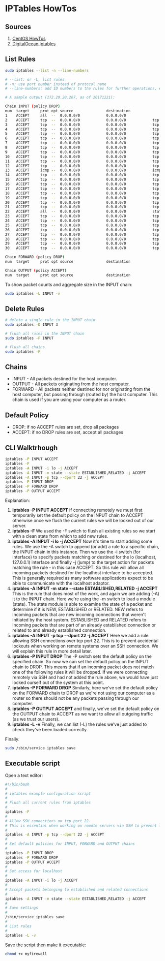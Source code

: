 # IPTables HowTos

## Sources

1. [CentOS HowTos][1]
1. [DigitalOcean iptables][2]

## List Rules

```bash
sudo iptables --list -n --line-numbers

# --list: or -L, list rules
# -n: use port number instead of protocol name
# --line-numbers: add ID numbers to the rules for further operations, e.g. deleting

# A sample output (172.20.20.207, as of 20171221):

Chain INPUT (policy DROP)
num  target     prot opt source               destination
1    ACCEPT     all  --  0.0.0.0/0            0.0.0.0/0
2    ACCEPT     tcp  --  0.0.0.0/0            0.0.0.0/0            tcp dpt:22
3    ACCEPT     tcp  --  0.0.0.0/0            0.0.0.0/0            tcp dpt:21
4    ACCEPT     tcp  --  0.0.0.0/0            0.0.0.0/0            tcp dpt:80
5    ACCEPT     tcp  --  0.0.0.0/0            0.0.0.0/0            tcp dpt:443
6    ACCEPT     tcp  --  0.0.0.0/0            0.0.0.0/0            tcp dpt:3030
7    ACCEPT     tcp  --  0.0.0.0/0            0.0.0.0/0            tcp dpt:6379
8    ACCEPT     tcp  --  0.0.0.0/0            0.0.0.0/0            tcp dpt:8080
9    ACCEPT     tcp  --  0.0.0.0/0            0.0.0.0/0            tcp dpt:3000
10   ACCEPT     tcp  --  0.0.0.0/0            0.0.0.0/0            tcp dpt:3001
11   ACCEPT     tcp  --  0.0.0.0/0            0.0.0.0/0            tcp dpt:8090
12   ACCEPT     tcp  --  0.0.0.0/0            0.0.0.0/0            tcp dpt:8091
13   ACCEPT     icmp --  0.0.0.0/0            0.0.0.0/0            icmptype 8
14   ACCEPT     tcp  --  0.0.0.0/0            0.0.0.0/0            tcp dpt:5672
15   ACCEPT     tcp  --  0.0.0.0/0            0.0.0.0/0            tcp dpt:15672
16   ACCEPT     tcp  --  0.0.0.0/0            0.0.0.0/0            tcp dpt:6677
17   ACCEPT     tcp  --  0.0.0.0/0            0.0.0.0/0            tcp dpt:6682
18   ACCEPT     tcp  --  0.0.0.0/0            0.0.0.0/0            tcp dpt:6680
19   ACCEPT     tcp  --  0.0.0.0/0            0.0.0.0/0            tcp dpt:5678
20   ACCEPT     tcp  --  0.0.0.0/0            0.0.0.0/0            tcp dpt:5001
21   ACCEPT     tcp  --  0.0.0.0/0            0.0.0.0/0            tcp dpt:6683
22   ACCEPT     all  --  0.0.0.0/0            0.0.0.0/0            state RELATED,ESTABLISHED
23   ACCEPT     tcp  --  0.0.0.0/0            0.0.0.0/0            tcp dpt:4242
24   ACCEPT     tcp  --  0.0.0.0/0            0.0.0.0/0            tcp dpt:5005
25   ACCEPT     tcp  --  0.0.0.0/0            0.0.0.0/0            tcp dpt:5006
26   ACCEPT     tcp  --  0.0.0.0/0            0.0.0.0/0            tcp dpt:5000
27   ACCEPT     tcp  --  0.0.0.0/0            0.0.0.0/0            tcp dpt:3307
28   ACCEPT     tcp  --  0.0.0.0/0            0.0.0.0/0            tcp dpt:3308
29   ACCEPT     tcp  --  0.0.0.0/0            0.0.0.0/0            tcp dpt:15672
30   ACCEPT     tcp  --  0.0.0.0/0            0.0.0.0/0            tcp dpt:5672

Chain FORWARD (policy DROP)
num  target     prot opt source               destination

Chain OUTPUT (policy ACCEPT)
num  target     prot opt source               destination
```

To show packet counts and aggregate size in the INPUT chain:

```bash
sudo iptables -L INPUT -v
```

## Delete Rules

```bash
# delete a single rule in the INPUT chain
sudo iptables -D INPUT 3

# flush all rules in the INPUT chain
sudo iptables -F INPUT

# flush all chains
sudo iptables -F
```

## Chains

- INPUT - All packets destined for the host computer.
- OUTPUT - All packets originating from the host computer.
- FORWARD - All packets neither destined for nor originating from the host computer, but passing through (routed by) the host computer. This chain is used if you are using your computer as a router.

## Default Policy

- DROP: if no ACCEPT rules are set, drop all packages
- ACCEPT: if no DROP rules are set, accept all packages

## CLI Walktrhough

```bash
iptables -P INPUT ACCEPT
iptables -F
iptables -A INPUT -i lo -j ACCEPT
iptables -A INPUT -m state --state ESTABLISHED,RELATED -j ACCEPT
iptables -A INPUT -p tcp --dport 22 -j ACCEPT
iptables -P INPUT DROP
iptables -P FORWARD DROP
iptables -P OUTPUT ACCEPT
```

Explanation:

1. **iptables -P INPUT ACCEPT** If connecting remotely we must first temporarily set the default policy on the INPUT chain to ACCEPT otherwise once we flush the current rules we will be locked out of our server.
1. **iptables -F** We used the -F switch to flush all existing rules so we start with a clean state from which to add new rules.
1. **iptables -A INPUT -i lo -j ACCEPT** Now it's time to start adding some rules. We use the -A switch to append (or add) a rule to a specific chain, the INPUT chain in this instance. Then we use the -i switch (for interface) to specify packets matching or destined for the lo (localhost, 127.0.0.1) interface and finally -j (jump) to the target action for packets matching the rule - in this case ACCEPT. So this rule will allow all incoming packets destined for the localhost interface to be accepted. This is generally required as many software applications expect to be able to communicate with the localhost adaptor.
1. **iptables -A INPUT -m state --state ESTABLISHED,RELATED -j ACCEPT** This is the rule that does most of the work, and again we are adding (-A) it to the INPUT chain. Here we're using the -m switch to load a module (state). The state module is able to examine the state of a packet and determine if it is NEW, ESTABLISHED or RELATED. NEW refers to incoming packets that are new incoming connections that weren't initiated by the host system. ESTABLISHED and RELATED refers to incoming packets that are part of an already established connection or related to and already established connection.
1. **iptables -A INPUT -p tcp --dport 22 -j ACCEPT** Here we add a rule allowing SSH connections over tcp port 22. This is to prevent accidental lockouts when working on remote systems over an SSH connection. We will explain this rule in more detail later.
1. **iptables -P INPUT DROP** The -P switch sets the default policy on the specified chain. So now we can set the default policy on the INPUT chain to DROP. This means that if an incoming packet does not match one of the following rules it will be dropped. If we were connecting remotely via SSH and had not added the rule above, we would have just locked ourself out of the system at this point.
1. **iptables -P FORWARD DROP** Similarly, here we've set the default policy on the FORWARD chain to DROP as we're not using our computer as a router so there should not be any packets passing through our computer.
1. **iptables -P OUTPUT ACCEPT** and finally, we've set the default policy on the OUTPUT chain to ACCEPT as we want to allow all outgoing traffic (as we trust our users).
1. **iptables -L -v** Finally, we can list (-L) the rules we've just added to check they've been loaded correctly.

Finally:

```bash
sudo /sbin/service iptables save
```

## Executable script

Open a text editor:

```bash
#!/bin/bash
#
# iptables example configuration script
#
# Flush all current rules from iptables
#
iptables -F
#
# Allow SSH connections on tcp port 22
# This is essential when working on remote servers via SSH to prevent locking yourself out of the system
#
iptables -A INPUT -p tcp --dport 22 -j ACCEPT
#
# Set default policies for INPUT, FORWARD and OUTPUT chains
#
iptables -P INPUT DROP
iptables -P FORWARD DROP
iptables -P OUTPUT ACCEPT
#
# Set access for localhost
#
iptables -A INPUT -i lo -j ACCEPT
#
# Accept packets belonging to established and related connections
#
iptables -A INPUT -m state --state ESTABLISHED,RELATED -j ACCEPT
#
# Save settings
#
/sbin/service iptables save
#
# List rules
#
iptables -L -v
```

Save the script then make it executable:

```bash
chmod +x myfirewall
```

<!-- reference links -->
[1]: <https://wiki.centos.org/HowTos/Network/IPTables>
[2]: <https://www.digitalocean.com/community/tutorials/how-to-list-and-delete-iptables-firewall-rules>
